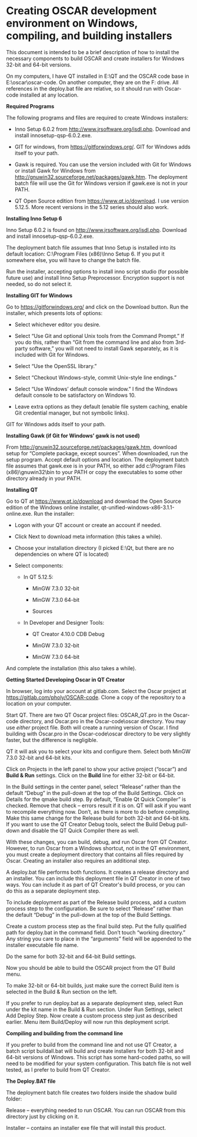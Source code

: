 Creating OSCAR development environment on Windows, compiling, and building installers
=====================================================================================

This document is intended to be a brief description of how to install the necessary components to build OSCAR and create installers for Windows 32-bit and 64-bit versions.

On my computers, I have QT installed in E:\\QT and the OSCAR code base in E:\\oscar\\oscar-code. On another computer, they are on the F: drive. All references in the deploy.bat file are relative, so it should run with Oscar-code installed at any location.

**Required Programs**

The following programs and files are required to create Windows installers:

-   Inno Setup 6.0.2 from <http://www.jrsoftware.org/isdl.php>. Download and install innosetup-qsp-6.0.2.exe.
    
-   GIT for windows, from <https://gitforwindows.org/>. GIT for Windows adds itself to your path.
    
-   Gawk is required. You can use the version included with Git for Windows or install Gawk for Windows from <http://gnuwin32.sourceforge.net/packages/gawk.htm>. The deployment batch file will use the Git for Windows version if gawk.exe is not in your PATH.
    
-   QT Open Source edition from <https://www.qt.io/download>. I use version 5.12.5. More recent versions in the 5.12 series should also work.

**Installing Inno Setup 6**

Inno Setup 6.0.2 is found on <http://www.jrsoftware.org/isdl.php>. Download and install innosetup-qsp-6.0.2.exe.

The deployment batch file assumes that Inno Setup is installed into its default location: C:\\Program Files (x86)\\Inno Setup 6. If you put it somewhere else, you will have to change the batch file.

Run the installer, accepting options to install inno script studio (for possible future use) and install Inno Setup Preprocessor. Encryption support is not needed, so do not select it.

**Installing GIT for Windows**

Go to <https://gitforwindows.org/> and click on the Download button. Run the installer, which presents lots of options:

-   Select whichever editor you desire.

-   Select “Use Git and optional Unix tools from the Command Prompt.” If you do this, rather than “Git from the command line and also from 3rd-party software,” you will not need to install Gawk separately, as it is included with Git for Windows.
    
-   Select “Use the OpenSSL library.”

-   Select “Checkout Windows-style, commit Unix-style line endings.”

-   Select “Use Windows’ default console window.” I find the Windows default console to be satisfactory on Windows 10.
    
-   Leave extra options as they default (enable file system caching, enable Git credential manager, but not symbolic links).

GIT for Windows adds itself to your path.

**Installing Gawk (if Git for Windows’ gawk is not used)**

From <http://gnuwin32.sourceforge.net/packages/gawk.htm>, download setup for “Complete package, except sources”. When downloaded, run the setup program. Accept default options and location. The deployment batch file assumes that gawk.exe is in your PATH, so either add c:\\Program Files (x86)\\gnuwin32\\bin to your PATH or copy the executables to some other directory already in your PATH.

**Installing QT**

Go to QT at <https://www.qt.io/download> and download the Open Source edition of the Windows online installer, qt-unified-windows-x86-3.1.1-online.exe. Run the installer:

-   Logon with your QT account or create an account if needed.

-   Click Next to download meta information (this takes a while).

-   Choose your installation directory (I picked E:\\Qt, but there are no dependencies on where QT is located)
    
-   Select components:

    -   In QT 5.12.5:

        -   MinGW 7.3.0 32-bit

        -   MinGW 7.3.0 64-bit
		
		-	Sources

    -   In Developer and Designer Tools:

        -   QT Creator 4.10.0 CDB Debug

        -   MinGW 7.3.0 32-bit

        -   MinGW 7.3.0 64-bit

And complete the installation (this also takes a while).

**Getting Started Developing Oscar in QT Creator**

In browser, log into your account at gitlab.com. Select the Oscar project at https://gitlab.com/pholy/OSCAR-code. Clone a copy of the repository to a location on your computer.

Start QT. There are two QT Oscar project files: OSCAR_QT.pro in the Oscar-code directory, and Oscar.pro in the Oscar-code\\oscar directory. You may use *either* project file. Both will create a running version of Oscar. I find building with Oscar.pro in the Oscar-code\\oscar directory to be very slightly faster, but the difference is negligible.

QT it will ask you to select your kits and configure them. Select both MinGW 7.3.0 32-bit and 64-bit kits.

Click on Projects in the left panel to show your active project (“oscar”) and **Build & Run** settings. Click on the **Build** line for either 32-bit or 64-bit.

In the Build settings in the center panel, select “Release” rather than the default “Debug” in the pull-down at the top of the Build Settings. Click on Details for the qmake build step. By default, “Enable Qt Quick Compiler” is checked. Remove that check – errors result if it is on. QT will ask if you want to recompile everything now. Don’t, as there is more to do before compiling. Make this same change for the Release build for both 32-bit and 64-bit kits. If you want to use the QT Creator Debug tools, select the Build Debug pull-down and disable the QT Quick Compiler there as well.

With these changes, you can build, debug, and run Oscar from QT Creator.  However, to run Oscar from a Windows shortcut, not in the QT environment, you must create a deployment directory that contains all files required by Oscar.  Creating an installer also requires an additional step.

A deploy.bat file performs both functions.  It creates a release directory and an installer.  You can include this deployment file in QT Creator in one of two ways.  You can include it as part of QT Creator's build process, or you can do this as a separate deployment step.

To include deployment as part of the Release build process, add a custom process step to the configuration. Be sure to select “Release” rather than the default “Debug” in the pull-down at the top of the Build Settings.

Create a custom process step as the final build step. Put the fully qualified path for deploy.bat in the command field. Don’t touch “working directory.” Any string you care to place in the “arguments” field will be appended to the installer executable file name.

Do the same for both 32-bit and 64-bit Build settings.

Now you should be able to build the OSCAR project from the QT Build menu.

To make 32-bit or 64-bit builds, just make sure the correct Build item is selected in the Build & Run section on the left.

If you prefer to run deploy.bat as a separate deployment step, select Run under the kit name in the Build & Run section.  Under Run Settings, select Add Deploy Step.  Now create a custom process step just as described earlier.  Menu item Build/Deploy will now run this deployment script.

**Compiling and building from the command line**

If you prefer to build from the command line and not use QT Creator, a batch script buildall.bat will build and create installers for both 32-bit and 64-bit versions of Windows. This script has some hard-coded paths, so will need to be modified for your system configuration.  This batch file is not well tested, as I prefer to build from QT Creator.

**The Deploy.BAT file**

The deployment batch file creates two folders inside the shadow build folder:

Release – everything needed to run OSCAR. You can run OSCAR from this directory just by clicking on it.

Installer – contains an installer exe file that will install this product.
